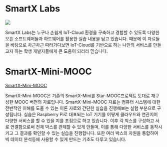 # SmartX Labs
![](https://raw.githubusercontent.com/SmartX-Labs/Mini/master/images/SmartX-Labs.JPG)

SmartX Labs는 누구나 손쉽게 IoT-Cloud 환경을 구축하고 경험할 수 있도록 다양한 오픈 소프트웨어들과 하드웨어를 활용한 실습 내용을 담고 있습니다. 때문에 이 자료들을 바탕으로 차근차근 따라가다보면 IoT-Cloud를 기반으로 하는 나만의 서비스를 만들고자 하는 학생 개발자들에게 큰 도움이 되리라 믿습니다.

# SmartX-Mini-MOOC 
[SmartX-Mini-MOOC](https://github.com/SmartX-Labs/SmartX-Mini/tree/master/SmartX-Mini-MOOC%20Collection)

SmartX-Mini-MOOC은 기존의 SmartX-Mini를 Star-MOOC프로젝트 토대로 재구성한 MOOC 버전의 자료입니다. SmartX-Mini-MOOC 자료는 컴퓨터 시스템에 대한 전반적인 이해를 도울 수 있는 이론 자료와 간단한 실습을 진행해보는 실험 부분으로 구성됩니다. 실습은 Raspberry Pi로 대표되는 IoT 기기를 어떻게 클라우드와 연관지어 다양한 서비스를 할 수 있을 지를 초점으로 하고 있습니다. 이후 각 박스를 구성하고 서로 연결함으로써 전체 박스를 관제할 수 있게 만들며, 이를 통해 다양한 서비스를 동작시키고 그 결과를 확인할 수 있는 실습을 진행합니다. 또한 여러 박스의 자원을 통합하여 빅 데이터 분석등에 사용할 수 있게 만드는 기초도 다루고 있습니다.
